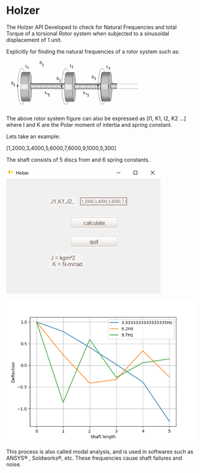 # Holzer




The Holzer API Developed to check for Natural Frequencies and total Torque of a torsional Rotor system when subjected to a sinusoidal displacement of 1 unit.

Explicitly for finding the natural frequencies of a rotor system such as:

![plot](https://github.com/RN0H/Holzer/blob/7584ec0d0bdbe00a377a0142639ad1e9e7902f71/pngs/TVD.png)

The above rotor system figure can also be expressed as [I1, K1, I2, K2 ...] where I and K are the Polar moment of intertia and spring constant.

Lets take an example:

[1,2000,3,4000,5,6000,7,6000,9,1000,5,300]

The shaft consists of 5 discs from and 6 spring constants.

![plot](https://github.com/RN0H/Holzer/blob/909471520e7158f2a4cc90c63be022a0c9d49808/pngs/App.png)

![plot](https://github.com/RN0H/Holzer/blob/909471520e7158f2a4cc90c63be022a0c9d49808/pngs/fig.png)

This process is also called modal analysis, and is used in softwares such as ANSYS® , Soldworks®, etc. These frequencies cause shaft failures and noise.

